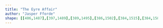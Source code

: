 ```yaml
---
title: "The Eyre Affair"
author: "Jasper Fforde"
shape: [[406,1487],[397,1489],[389,1495],[386,1502],[384,1515],[384,1589],[379,1658],[380,1667],[377,1681],[377,1719],[374,1732],[374,1750],[372,1775],[370,1781],[370,1797],[367,1809],[368,1822],[365,1832],[365,1849],[359,1882],[356,1977],[353,1995],[353,2020],[349,2039],[349,2053],[351,2061],[349,2076],[350,2099],[345,2140],[345,2158],[342,2175],[341,2205],[339,2212],[339,2255],[337,2262],[337,2290],[334,2314],[334,2342],[331,2372],[328,2439],[324,2491],[318,2530],[318,2545],[315,2554],[315,2560],[319,2566],[324,2569],[334,2571],[402,2569],[408,2564],[411,2556],[410,2541],[413,2526],[413,2500],[418,2473],[423,2390],[430,2334],[430,2304],[435,2267],[435,2246],[439,2223],[440,2198],[445,2159],[449,2106],[449,2086],[452,2068],[453,2039],[455,2030],[459,1983],[461,1936],[465,1913],[465,1898],[469,1882],[471,1861],[475,1768],[480,1734],[480,1721],[484,1684],[489,1611],[489,1592],[493,1555],[492,1538],[494,1531],[495,1505],[490,1501],[483,1500],[458,1491],[418,1487]]
---
```

